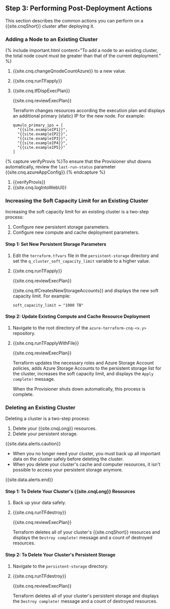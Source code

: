 <a id="perform-post-deployment-actions"></a>
## Step 3: Performing Post-Deployment Actions
This section describes the common actions you can perform on a {{site.cnqShort}} cluster after deploying it.

<a id="adding-node-to-existing-cluster"></a>
### Adding a Node to an Existing Cluster
{% include important.html content="To add a node to an existing cluster, the total node count must be greater than that of the current deployment." %}

1. {{site.cnq.changeQnodeCountAzure}} to a new value.
1. {{site.cnq.runTFapply}}
1. {{site.cnq.tfDispExecPlan}}

   {{site.cnq.reviewExecPlan}}

   Terraform changes resources according the execution plan and displays an additional primary (static) IP for the new node. For example:

   ```
   qumulo_primary_ips = [
     "{{site.exampleIP1}}",
     "{{site.exampleIP2}}",
     "{{site.exampleIP3}}",
     "{{site.exampleIP4}}",
     "{{site.exampleIP5}}"
   ]
   ```
{% capture verifyProvis %}To ensure that the Provisioner shut downs automatically, review the `last-run-status` parameter {{site.cnq.azureAppConfig}}.{% endcapture %}
1. {{verifyProvis}}
1. {{site.cnq.logIntoWebUI}}

<a id="increasing-soft-capacity-limit-existing-cluster"></a>
### Increasing the Soft Capacity Limit for an Existing Cluster
Increasing the soft capacity limit for an existing cluster is a two-step process:

1. Configure new persistent storage parameters.
2. Configure new compute and cache deployment parameters.

#### Step 1: Set New Persistent Storage Parameters
1. Edit the `terraform.tfvars` file in the `persistent-storage` directory and set the `q_cluster_soft_capacity_limit` variable to a higher value.
1. {{site.cnq.runTFapply}}

   {{site.cnq.reviewExecPlan}}

   {{site.cnq.tfCreatesNewStorageAccounts}} and displays the new soft capacity limit. For example:

   ```
   soft_capacity_limit = "1000 TB"
   ```

#### Step 2: Update Existing Compute and Cache Resource Deployment
1. Navigate to the root directory of the `azure-terraform-cnq-<x.y>` repository.
1. {{site.cnq.runTFapplyWithFile}}

   {{site.cnq.reviewExecPlan}}

   Terraform updates the necessary roles and Azure Storage Account policies, adds Azure Storage Accounts to the persistent storage list for the cluster, increases the soft capacity limit, and displays the `Apply complete!` message.

   When the Provisioner shuts down automatically, this process is complete.

<a id="deleting-existing-cluster"></a>
### Deleting an Existing Cluster
Deleting a cluster is a two-step process:

1. Delete your {{site.cnqLong}} resources.
1. Delete your persistent storage.

{{site.data.alerts.caution}}
<ul>
  <li>When you no longer need your cluster, you must back up all important data on the cluster safely before deleting the cluster.</li>
  <li>When you delete your cluster's cache and computer resources, it isn't possible to access your persistent storage anymore.</li>
</ul>
{{site.data.alerts.end}}

#### Step 1: To Delete Your Cluster's {{site.cnqLong}} Resources
1. Back up your data safely.
1. {{site.cnq.runTFdestroy}}

   {{site.cnq.reviewExecPlan}}

   Terraform deletes all of your cluster's {{site.cnqShort}} resources and displays the `Destroy complete!` message and a count of destroyed resources.

#### Step 2: To Delete Your Cluster's Persistent Storage
1. Navigate to the `persistent-storage` directory.

1. {{site.cnq.runTFdestroy}}

   {{site.cnq.reviewExecPlan}}

   Terraform deletes all of your cluster's persistent storage and displays the `Destroy complete!` message and a count of destroyed resources.
